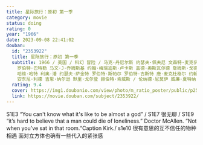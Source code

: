 ```yaml
---
title: 星际旅行：原初 第一季
category: movie
status: doing
rating: 0
year: "1966"
date: 2023-09-08 22:41:02
douban:
  id: "2353922"
  title: 星际旅行：原初 第一季
  subtitle: 1966 / 美国 / 科幻 冒险 / 马克·丹尼尔斯 约瑟夫·佩夫尼 文森特·麦克伊维提 瑞弗·赛恩斯基 裘德·泰勒 赫伯·沃勒斯坦
    罗伯特·巴特勒 马文·J·乔姆斯基 约翰·梅瑞迪斯·卢卡斯 盖德·奥斯瓦尔德 詹姆斯·戈德斯通 赫歇尔·多尔蒂 大卫·亚历山大 劳伦斯·多布金
    哈维·哈特 利奥·潘 约瑟夫·萨金特 罗伯特·斯帕尔 罗伯特·吉斯特 唐·麦克杜格尔 约翰·纽兰 迈克尔·奥赫里奇 约翰·厄曼 詹姆斯·科马驰
    安东尼·利德 吉恩·纳尔逊 默里·戈尔登 赫伯特·肯威斯 / 伦纳德·尼莫伊 威廉·夏特纳
  rating: 9.4
  cover: https://img1.doubanio.com/view/photo/m_ratio_poster/public/p2536030530.jpg
  link: https://movie.douban.com/subject/2353922/
---
```


S1E3 “You can't know what it's like to be almost a god” / S1E7 很无聊 / S1E9 “it’s hard to believe that a man could die of loneliness.” Doctor McAllen.  “Not when you’ve sat in that room.“Caption Kirk./ s1e10 很有意思的互不信任的物种相遇 面对立方体也确有一些代入的紧张感